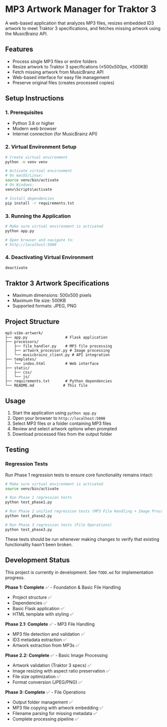 # MP3 Artwork Manager for Traktor 3

A web-based application that analyzes MP3 files, resizes embedded ID3 artwork to meet Traktor 3 specifications, and fetches missing artwork using the MusicBrainz API.

## Features

- Process single MP3 files or entire folders
- Resize artwork to Traktor 3 specifications (≤500x500px, ≤500KB)
- Fetch missing artwork from MusicBrainz API
- Web-based interface for easy file management
- Preserve original files (creates processed copies)

## Setup Instructions

### 1. Prerequisites

- Python 3.8 or higher
- Modern web browser
- Internet connection (for MusicBrainz API)

### 2. Virtual Environment Setup

```bash
# Create virtual environment
python -m venv venv

# Activate virtual environment
# On macOS/Linux:
source venv/bin/activate
# On Windows:
venv\Scripts\activate

# Install dependencies
pip install -r requirements.txt
```

### 3. Running the Application

```bash
# Make sure virtual environment is activated
python app.py

# Open browser and navigate to:
# http://localhost:5000
```

### 4. Deactivating Virtual Environment

```bash
deactivate
```

## Traktor 3 Artwork Specifications

- Maximum dimensions: 500x500 pixels
- Maximum file size: 500KB
- Supported formats: JPEG, PNG

## Project Structure

```
mp3-vibe-artwork/
├── app.py                 # Flask application
├── processors/
│   ├── file_handler.py    # MP3 file processing
│   ├── artwork_processor.py # Image processing
│   └── musicbrainz_client.py # API integration
├── templates/
│   └── index.html         # Web interface
├── static/
│   ├── css/
│   └── js/
├── requirements.txt       # Python dependencies
└── README.md             # This file
```

## Usage

1. Start the application using `python app.py`
2. Open your browser to `http://localhost:5000`
3. Select MP3 files or a folder containing MP3 files
4. Review and select artwork options when prompted
5. Download processed files from the output folder

## Testing

### Regression Tests

Run Phase 1 regression tests to ensure core functionality remains intact:

```bash
# Make sure virtual environment is activated
source venv/bin/activate

# Run Phase 1 regression tests
python test_phase1.py

# Run Phase 2 unified regression tests (MP3 File Handling + Image Processing)
python test_phase2.py

# Run Phase 3 regression tests (File Operations)
python test_phase3.py
```

These tests should be run whenever making changes to verify that existing functionality hasn't been broken.

## Development Status

This project is currently in development. See `TODO.md` for implementation progress.

**Phase 1: Complete** ✅ - Foundation & Basic File Handling
- Project structure ✅
- Dependencies ✅ 
- Basic Flask application ✅
- HTML template with styling ✅

**Phase 2.1: Complete** ✅ - MP3 File Handling
- MP3 file detection and validation ✅
- ID3 metadata extraction ✅
- Artwork extraction from MP3s ✅

**Phase 2.2: Complete** ✅ - Basic Image Processing  
- Artwork validation (Traktor 3 specs) ✅
- Image resizing with aspect ratio preservation ✅
- File size optimization ✅
- Format conversion (JPEG/PNG) ✅

**Phase 3: Complete** ✅ - File Operations
- Output folder management ✅
- MP3 file copying with artwork embedding ✅
- Filename parsing for missing metadata ✅
- Complete processing pipeline ✅ 